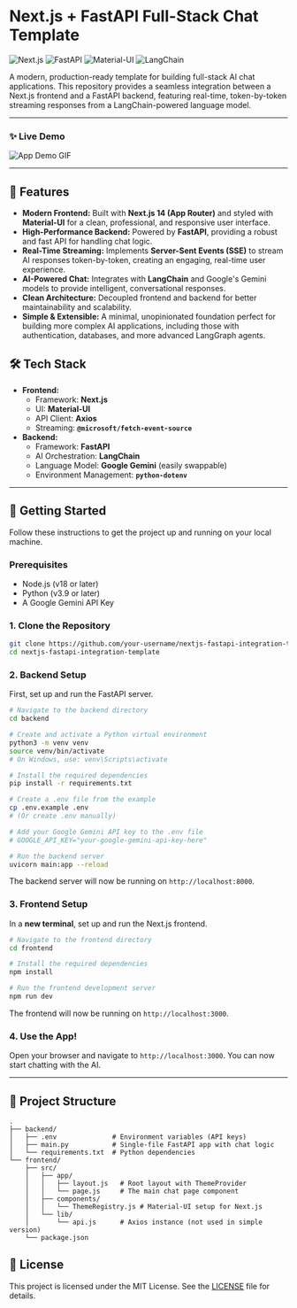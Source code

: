 # Next.js + FastAPI Full-Stack Chat Template

![Next.js](https://img.shields.io/badge/Next.js-000000?style=for-the-badge&logo=nextdotjs&logoColor=white) ![FastAPI](https://img.shields.io/badge/FastAPI-009688?style=for-the-badge&logo=fastapi&logoColor=white) ![Material-UI](https://img.shields.io/badge/Material--UI-007FFF?style=for-the-badge&logo=mui&logoColor=white) ![LangChain](https://img.shields.io/badge/LangChain-8A2BE2?style=for-the-badge)

A modern, production-ready template for building full-stack AI chat applications. This repository provides a seamless integration between a Next.js frontend and a FastAPI backend, featuring real-time, token-by-token streaming responses from a LangChain-powered language model.

---

### ✨ Live Demo

![App Demo GIF](demo/chat-demo.gif)

---

## 🚀 Features

*   **Modern Frontend:** Built with **Next.js 14 (App Router)** and styled with **Material-UI** for a clean, professional, and responsive user interface.
*   **High-Performance Backend:** Powered by **FastAPI**, providing a robust and fast API for handling chat logic.
*   **Real-Time Streaming:** Implements **Server-Sent Events (SSE)** to stream AI responses token-by-token, creating an engaging, real-time user experience.
*   **AI-Powered Chat:** Integrates with **LangChain** and Google's Gemini models to provide intelligent, conversational responses.
*   **Clean Architecture:** Decoupled frontend and backend for better maintainability and scalability.
*   **Simple & Extensible:** A minimal, unopinionated foundation perfect for building more complex AI applications, including those with authentication, databases, and more advanced LangGraph agents.

## 🛠️ Tech Stack

*   **Frontend:**
    *   Framework: **Next.js**
    *   UI: **Material-UI**
    *   API Client: **Axios**
    *   Streaming: **`@microsoft/fetch-event-source`**
*   **Backend:**
    *   Framework: **FastAPI**
    *   AI Orchestration: **LangChain**
    *   Language Model: **Google Gemini** (easily swappable)
    *   Environment Management: **`python-dotenv`**

---

## 🏁 Getting Started

Follow these instructions to get the project up and running on your local machine.

### Prerequisites

*   Node.js (v18 or later)
*   Python (v3.9 or later)
*   A Google Gemini API Key

### 1. Clone the Repository

```bash
git clone https://github.com/your-username/nextjs-fastapi-integration-template.git
cd nextjs-fastapi-integration-template
```

### 2. Backend Setup

First, set up and run the FastAPI server.

```bash
# Navigate to the backend directory
cd backend

# Create and activate a Python virtual environment
python3 -m venv venv
source venv/bin/activate
# On Windows, use: venv\Scripts\activate

# Install the required dependencies
pip install -r requirements.txt

# Create a .env file from the example
cp .env.example .env 
# (Or create .env manually)

# Add your Google Gemini API key to the .env file
# GOOGLE_API_KEY="your-google-gemini-api-key-here"

# Run the backend server
uvicorn main:app --reload
```
The backend server will now be running on `http://localhost:8000`.

### 3. Frontend Setup

In a **new terminal**, set up and run the Next.js frontend.

```bash
# Navigate to the frontend directory
cd frontend

# Install the required dependencies
npm install

# Run the frontend development server
npm run dev
```
The frontend will now be running on `http://localhost:3000`.

### 4. Use the App!

Open your browser and navigate to `http://localhost:3000`. You can now start chatting with the AI.

---

## 📂 Project Structure

```
.
├── backend/
│   ├── .env              # Environment variables (API keys)
│   ├── main.py           # Single-file FastAPI app with chat logic
│   └── requirements.txt  # Python dependencies
└── frontend/
    ├── src/
    │   ├── app/
    │   │   ├── layout.js   # Root layout with ThemeProvider
    │   │   └── page.js     # The main chat page component
    │   ├── components/
    │   │   └── ThemeRegistry.js # Material-UI setup for Next.js
    │   └── lib/
    │       └── api.js      # Axios instance (not used in simple version)
    └── package.json
```

## 📜 License

This project is licensed under the MIT License. See the [LICENSE](LICENSE) file for details.
